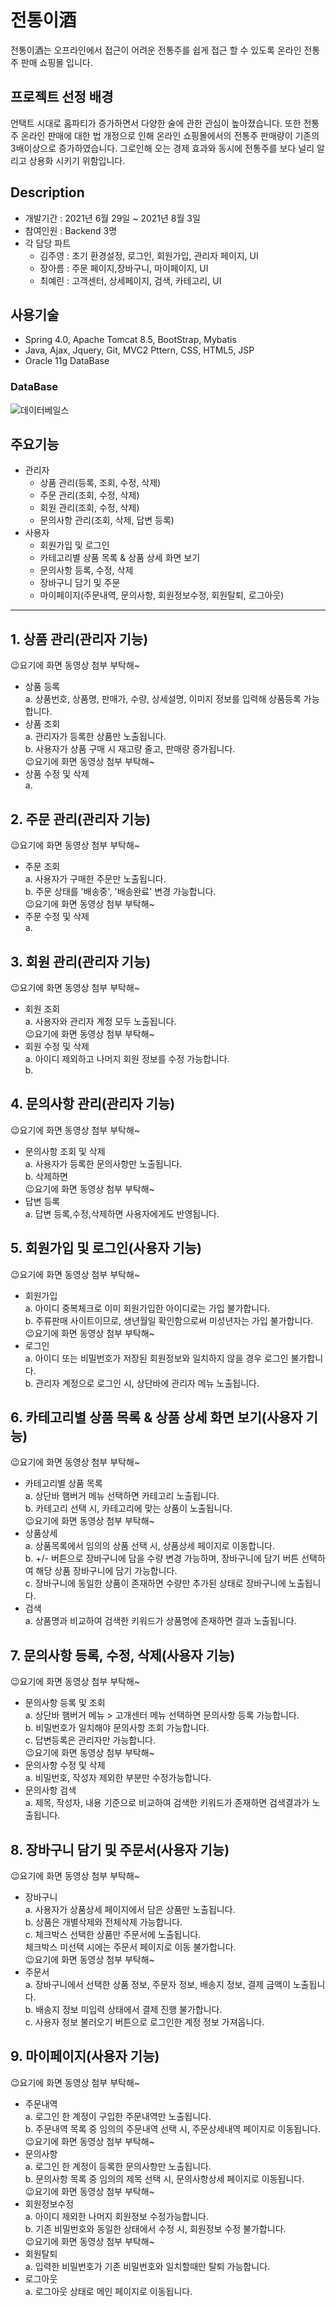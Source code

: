 # 전통이酒
전통이酒는 오프라인에서 접근이 어려운 전통주를 쉽게 접근 할 수 있도록  온라인 전통주 판매 쇼핑몰 입니다.    

## 프로젝트 선정 배경
 언택트 시대로 홈파티가 증가하면서 다양한 술에 관한 관심이 높아졌습니다. 
 또한 전통주 온라인 판매에 대한 법 개정으로 인해 온라인 쇼핑몰에서의 전통주 판매량이 기존의 3배이상으로 증가하였습니다.
 그로인해 오는 경제 효과와 동시에 전통주를 보다 널리 알리고 상용화 시키기 위함입니다.

## Description
* 개발기간 : 2021년 6월 29일 ~ 2021년 8월 3일
* 참여인원 : Backend 3명
* 각 담당 파트 
  + 김주영 : 초기 환경설정, 로그인, 회원가입, 관리자 페이지, UI
  + 장아름 : 주문 페이지,장바구니, 마이페이지, UI
  + 최예린 : 고객센터, 상세페이지, 검색, 카테고리, UI

## 사용기술
  + Spring 4.0, Apache Tomcat 8.5, BootStrap, Mybatis
  + Java, Ajax, Jquery, Git, MVC2 Pttern, CSS, HTML5, JSP
  + Oracle 11g DataBase
  
 
### DataBase
 ![데이터베일스](https://user-images.githubusercontent.com/86712618/128807180-29a5c38a-abd5-41f4-9eea-6dfc33be593d.PNG)


## 주요기능
+ 관리자
  + 상품 관리(등록, 조회, 수정, 삭제)
  + 주문 관리(조회, 수정, 삭제)
  + 회원 관리(조회, 수정, 삭제)
  + 문의사항 관리(조회, 삭제, 답변 등록)
+ 사용자
  + 회원가입 및 로그인
  + 카테고리별 상품 목록 & 상품 상세 화면 보기
  + 문의사항 등록, 수정, 삭제
  + 장바구니 담기 및 주문
  + 마이페이지(주문내역, 문의사항, 회원정보수정, 회원탈퇴, 로그아웃)

----------------------------
## 1. 상품 관리(관리자 기능)
😉요기에 화면 동영상 첨부 부탁해~  
+ 상품 등록  
  a. 상품번호, 상품명, 판매가, 수량, 상세설명, 이미지 정보를 입력해 상품등록 가능합니다.
+ 상품 조회  
  a. 관리자가 등록한 상품만 노출됩니다.  
  b. 사용자가 상품 구매 시 재고량 줄고, 판매량 증가됩니다.  
😉요기에 화면 동영상 첨부 부탁해~   
+ 상품 수정 및 삭제  
  a.  

## 2. 주문 관리(관리자 기능)  
😉요기에 화면 동영상 첨부 부탁해~  
+ 주문 조회  
  a. 사용자가 구매한 주문만 노출됩니다.  
  b. 주문 상태를 '배송중', '배송완료' 변경 가능합니다.  
😉요기에 화면 동영상 첨부 부탁해~   
+ 주문 수정 및 삭제  
  a.  

## 3. 회원 관리(관리자 기능)
😉요기에 화면 동영상 첨부 부탁해~  
+ 회원 조회  
  a. 사용자와 관리자 계정 모두 노출됩니다.  
😉요기에 화면 동영상 첨부 부탁해~  
+ 회원 수정 및 삭제  
  a. 아이디 제외하고 나머지 회원 정보를 수정 가능합니다.  
  b.   
  
## 4. 문의사항 관리(관리자 기능)
😉요기에 화면 동영상 첨부 부탁해~  
+ 문의사항 조회 및 삭제   
  a. 사용자가 등록한 문의사항만 노출됩니다.  
  b. 삭제하면  
😉요기에 화면 동영상 첨부 부탁해~  
+ 답변 등록  
  a. 답변 등록,수정,삭제하면 사용자에게도 반영됩니다.  
  
## 5. 회원가입 및 로그인(사용자 기능)
😉요기에 화면 동영상 첨부 부탁해~  
+ 회원가입  
  a. 아이디 중복체크로 이미 회원가입한 아이디로는 가입 불가합니다.  
  b. 주류판매 사이트이므로, 생년월일 확인함으로써 미성년자는 가입 불가합니다.  
😉요기에 화면 동영상 첨부 부탁해~  
+ 로그인  
  a. 아이디 또는 비밀번호가 저장된 회원정보와 일치하지 않을 경우 로그인 불가합니다.  
  b. 관리자 계정으로 로그인 시, 상단바에 관리자 메뉴 노출됩니다.

## 6. 카테고리별 상품 목록 & 상품 상세 화면 보기(사용자 기능)
😉요기에 화면 동영상 첨부 부탁해~  
+ 카테고리별 상품 목록  
  a. 상단바 햄버거 메뉴 선택하면 카테고리 노출됩니다.  
  b. 카테고리 선택 시, 카테고리에 맞는 상품이 노출됩니다.  
😉요기에 화면 동영상 첨부 부탁해~  
+ 상품상세  
  a. 상품목록에서 임의의 상품 선택 시, 상품상세 페이지로 이동합니다.  
  b. +/- 버튼으로 장바구니에 담을 수량 변경 가능하며, 장바구니에 담기 버튼 선택하여 해당 상품 장바구니에 담기 가능합니다.  
  c. 장바구니에 동일한 상품이 존재하면 수량만 추가된 상태로 장바구니에 노출됩니다.
+ 검색  
  a. 상품명과 비교하여 검색한 키워드가 상품명에 존재하면 결과 노출됩니다.  
## 7. 문의사항 등록, 수정, 삭제(사용자 기능)  
😉요기에 화면 동영상 첨부 부탁해~  
+ 문의사항 등록 및 조회  
  a. 상단바 햄버거 메뉴 > 고개센터 메뉴 선택하면 문의사항 등록 가능합니다.  
  b. 비밀번호가 일치해야 문의사항 조회 가능합니다.  
  c. 답변등록은 관리자만 가능합니다.  
😉요기에 화면 동영상 첨부 부탁해~  
+ 문의사항 수정 및 삭제  
  a. 비밀번호, 작성자 제외한 부분만 수정가능합니다.  
+ 문의사항 검색  
  a. 제목, 작성자, 내용 기준으로 비교하여 검색한 키워드가 존재하면 검색결과가 노출됩니다.  
## 8. 장바구니 담기 및 주문서(사용자 기능)  
😉요기에 화면 동영상 첨부 부탁해~  
+ 장바구니  
  a. 사용자가 상품상세 페이지에서 담은 상품만 노출됩니다.  
  b. 상품은 개별삭제와 전체삭제 가능합니다.  
  c. 체크박스 선택한 상품만 주문서에 노출됩니다.  
     체크박스 미선택 시에는 주문서 페이지로 이동 불가합니다.  
😉요기에 화면 동영상 첨부 부탁해~  
+ 주문서  
  a. 장바구니에서 선택한 상품 정보, 주문자 정보, 배송지 정보, 결제 금액이 노출됩니다.  
  b. 배송지 정보 미입력 상태에서 결제 진행 불가합니다.  
  c. 사용자 정보 불러오기 버튼으로 로그인한 계정 정보 가져옵니다.  
## 9. 마이페이지(사용자 기능)  
😉요기에 화면 동영상 첨부 부탁해~  
+ 주문내역  
  a. 로그인 한 계정이 구입한 주문내역만 노출됩니다.  
  b. 주문내역 목록 중 임의의 주문내역 선택 시, 주문상세내역 페이지로 이동됩니다.  
😉요기에 화면 동영상 첨부 부탁해~  
+ 문의사항  
  a. 로그인 한 계정이 등록한 문의사항만 노출됩니다.  
  b. 문의사항 목록 중 임의의 제목 선택 시, 문의사항상세 페이지로 이동됩니다.  
😉요기에 화면 동영상 첨부 부탁해~  
+ 회원정보수정  
  a. 아이디 제외한 나머지 회원정보 수정가능합니다.  
  b. 기존 비밀번호와 동일한 상태에서 수정 시, 회원정보 수정 불가합니다.  
😉요기에 화면 동영상 첨부 부탁해~  
+ 회원탈퇴  
  a. 입력한 비밀번호가 기존 비밀번호와 일치할때만 탈퇴 가능합니다.  
+ 로그아웃  
  a. 로그아웃 상태로 메인 페이지로 이동됩니다.
